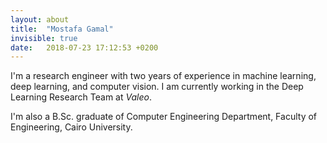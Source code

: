 ```yaml
---
layout: about
title:  "Mostafa Gamal"
invisible: true
date:   2018-07-23 17:12:53 +0200
---
```

I'm a research engineer with two years of experience in machine learning, deep learning, and computer vision. I am currently working in the Deep Learning Research Team at *Valeo*.

I'm also a B.Sc. graduate of Computer Engineering Department, Faculty of Engineering, Cairo University.
